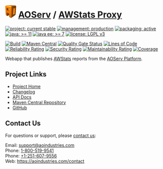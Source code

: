 # [<img src="ao-logo.png" alt="AO Logo" width="35" height="40">](https://github.com/ao-apps) [AOServ](https://aoindustries.com/aoserv/) / [AWStats Proxy](https://github.com/ao-apps/aoserv-awstats-proxy)

[![project: current stable](https://aoindustries.com/ao-badges/project-current-stable.svg)](https://aoindustries.com/life-cycle#project-current-stable)
[![management: production](https://aoindustries.com/ao-badges/management-production.svg)](https://aoindustries.com/life-cycle#management-production)
[![packaging: active](https://aoindustries.com/ao-badges/packaging-active.svg)](https://aoindustries.com/life-cycle#packaging-active)  
[![java: &gt;= 11](https://aoindustries.com/ao-badges/java-11.svg)](https://docs.oracle.com/en/java/javase/11/docs/api/)
[![java ee: &gt;= 7](https://aoindustries.com/ao-badges/javaee-7.svg)](https://docs.oracle.com/javaee/7/api/)
[![license: LGPL v3](https://aoindustries.com/ao-badges/license-lgpl-3.0.svg)](https://www.gnu.org/licenses/lgpl-3.0)

[![Build](https://github.com/ao-apps/aoserv-awstats-proxy/workflows/Build/badge.svg?branch=master)](https://github.com/ao-apps/aoserv-awstats-proxy/actions?query=workflow%3ABuild)
[![Maven Central](https://maven-badges.herokuapp.com/maven-central/com.aoindustries/aoserv-awstats-proxy/badge.svg)](https://maven-badges.herokuapp.com/maven-central/com.aoindustries/aoserv-awstats-proxy)
[![Quality Gate Status](https://sonarcloud.io/api/project_badges/measure?branch=master&project=com.aoapps.platform%3Aaoapps-awstats-proxy&metric=alert_status)](https://sonarcloud.io/dashboard?branch=master&id=com.aoapps.platform%3Aaoapps-awstats-proxy)
[![Lines of Code](https://sonarcloud.io/api/project_badges/measure?branch=master&project=com.aoapps.platform%3Aaoapps-awstats-proxy&metric=ncloc)](https://sonarcloud.io/component_measures?branch=master&id=com.aoapps.platform%3Aaoapps-awstats-proxy&metric=ncloc)  
[![Reliability Rating](https://sonarcloud.io/api/project_badges/measure?branch=master&project=com.aoapps.platform%3Aaoapps-awstats-proxy&metric=reliability_rating)](https://sonarcloud.io/component_measures?branch=master&id=com.aoapps.platform%3Aaoapps-awstats-proxy&metric=Reliability)
[![Security Rating](https://sonarcloud.io/api/project_badges/measure?branch=master&project=com.aoapps.platform%3Aaoapps-awstats-proxy&metric=security_rating)](https://sonarcloud.io/component_measures?branch=master&id=com.aoapps.platform%3Aaoapps-awstats-proxy&metric=Security)
[![Maintainability Rating](https://sonarcloud.io/api/project_badges/measure?branch=master&project=com.aoapps.platform%3Aaoapps-awstats-proxy&metric=sqale_rating)](https://sonarcloud.io/component_measures?branch=master&id=com.aoapps.platform%3Aaoapps-awstats-proxy&metric=Maintainability)
[![Coverage](https://sonarcloud.io/api/project_badges/measure?branch=master&project=com.aoapps.platform%3Aaoapps-awstats-proxy&metric=coverage)](https://sonarcloud.io/component_measures?branch=master&id=com.aoapps.platform%3Aaoapps-awstats-proxy&metric=Coverage)

Webapp that publishes [AWStats](https://awstats.sourceforge.io/) reports from the [AOServ Platform](https://aoindustries.com/aoserv/).

## Project Links
* [Project Home](https://aoindustries.com/aoserv/awstats-proxy/)
* [Changelog](https://aoindustries.com/aoserv/awstats-proxy/changelog)
* [API Docs](https://aoindustries.com/aoserv/awstats-proxy/apidocs/)
* [Maven Central Repository](https://search.maven.org/artifact/com.aoindustries/aoserv-awstats-proxy)
* [GitHub](https://github.com/ao-apps/aoserv-awstats-proxy)

## Contact Us
For questions or support, please [contact us](https://aoindustries.com/contact):

Email: [support@aoindustries.com](mailto:support@aoindustries.com)  
Phone: [1-800-519-9541](tel:1-800-519-9541)  
Phone: [+1-251-607-9556](tel:+1-251-607-9556)  
Web: https://aoindustries.com/contact
